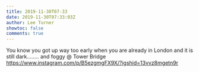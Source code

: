 ```yaml
---
title: 2019-11-30T07-33
date: 2019-11-30T07:33:03Z
author: Lee Turner
showtoc: false
comments: true
---
```


You know you got up way too early when you are already in London and it is still dark........ and foggy @ Tower Bridge https://www.instagram.com/p/B5ezgmgFX9X/?igshid=13vvz8mgetn9r

